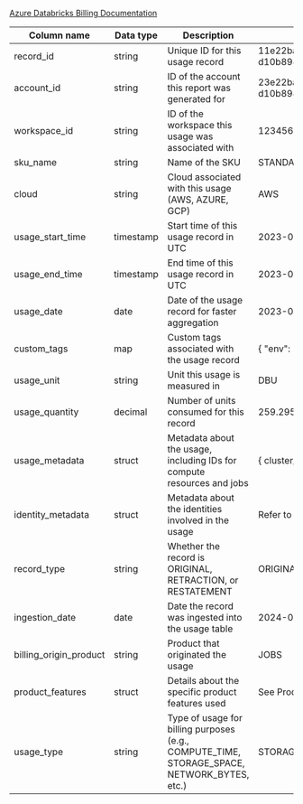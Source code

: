 [Azure Databricks Billing Documentation](https://learn.microsoft.com/en-us/azure/databricks/admin/system-tables/billing)

| Column name            | Data type | Description                                                                                          | Example                                                                 |
|------------------------|-----------|------------------------------------------------------------------------------------------------------|-------------------------------------------------------------------------|
| record_id              | string    | Unique ID for this usage record                                                                      | 11e22ba4-87b9-4cc2-9770-d10b894b7118                                   |
| account_id             | string    | ID of the account this report was generated for                                                     | 23e22ba4-87b9-4cc2-9770-d10b894b7118                                   |
| workspace_id           | string    | ID of the workspace this usage was associated with                                                  | 1234567890123456                                                       |
| sku_name               | string    | Name of the SKU                                                                                     | STANDARD_ALL_PURPOSE_COMPUTE                                           |
| cloud                  | string    | Cloud associated with this usage (AWS, AZURE, GCP)                                                 | AWS                                                                    |
| usage_start_time       | timestamp | Start time of this usage record in UTC                                                              | 2023-01-09 10:00:00.000+00:00                                          |
| usage_end_time         | timestamp | End time of this usage record in UTC                                                                | 2023-01-09 11:00:00.000+00:00                                          |
| usage_date             | date      | Date of the usage record for faster aggregation                                                     | 2023-01-01                                                             |
| custom_tags            | map       | Custom tags associated with the usage record                                                       | { "env": "production" }                                                |
| usage_unit             | string    | Unit this usage is measured in                                                                      | DBU                                                                    |
| usage_quantity         | decimal   | Number of units consumed for this record                                                           | 259.2958                                                               |
| usage_metadata         | struct    | Metadata about the usage, including IDs for compute resources and jobs                              | { cluster_id: null, job_id: null }                                     |
| identity_metadata      | struct    | Metadata about the identities involved in the usage                                                | Refer to Identity Metadata                                             |
| record_type            | string    | Whether the record is ORIGINAL, RETRACTION, or RESTATEMENT                                         | ORIGINAL                                                               |
| ingestion_date         | date      | Date the record was ingested into the usage table                                                  | 2024-01-01                                                             |
| billing_origin_product | string    | Product that originated the usage                                                                  | JOBS                                                                   |
| product_features       | struct    | Details about the specific product features used                                                   | See Product Features                                                   |
| usage_type             | string    | Type of usage for billing purposes (e.g., COMPUTE_TIME, STORAGE_SPACE, NETWORK_BYTES, etc.)         | STORAGE_SPACE                                                          |